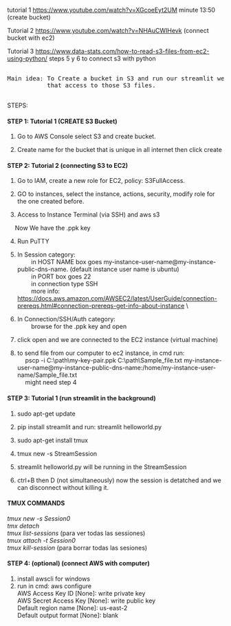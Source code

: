 tutorial 1 https://www.youtube.com/watch?v=XGcoeEyt2UM
	minute 13:50 (create bucket)
  
Tutorial 2 https://www.youtube.com/watch?v=NHAuCWIHevk
       (connect bucket with ec2)
       
Tutorial 3 https://www.data-stats.com/how-to-read-s3-files-from-ec2-using-python/
	steps 5 y 6 to connect s3 with python 


<pre>      
Main idea: To Create a bucket in S3 and run our streamlit web app in EC2 
           that access to those S3 files.
	   
</pre>  

STEPS:


#### STEP 1: Tutorial 1 (CREATE S3 Bucket)

1) Go to AWS Console select S3 and create bucket.
 
2) Create name for the bucket that is unique in all internet then click create

#### STEP 2: Tutorial 2 (connecting S3 to EC2)

1) Go to IAM, create a new role for EC2, policy: S3FullAccess.
 
2) GO to instances, select the instance, actions, security, modify role for the one created before. 
 
3) Access to Instance Terminal (via SSH) and aws s3 
 
&emsp; Now We have the .ppk key
 
4) Run PuTTY
 
5) In Session category: \
&emsp;&emsp;      in HOST NAME box goes  my-instance-user-name@my-instance-public-dns-name. (default instance user name is ubuntu)\
&emsp;&emsp;      in PORT box goes 22\
&emsp;&emsp;      in connection type SSH\
&emsp;&emsp;      more info:  https://docs.aws.amazon.com/AWSEC2/latest/UserGuide/connection-prereqs.html#connection-prereqs-get-info-about-instance 
 \     
6) In Connection/SSH/Auth category:\
 &emsp;&emsp;     browse for the .ppk key and open
 
7) click open and we are connected to the EC2 instance (virtual machine)
 
8) to send file from our computer to ec2 instance, in cmd run:\
 &emsp;	pscp -i C:\path\my-key-pair.ppk C:\path\Sample_file.txt my-instance-user-name@my-instance-public-dns-name:/home/my-instance-user-name/Sample_file.txt \
 &emsp; might need step 4     
      
#### STEP 3: Tutorial 1 (run streamlit in the background)
1) sudo apt-get update

2) pip install streamlit and run: streamlit helloworld.py

3) sudo apt-get install tmux

4) tmux new -s StreamSession

5) streamlit helloworld.py will be running in the StreamSession

6) ctrl+B then D (not simultaneously) now the session is detatched and we can disconnect without killing it.

#### TMUX COMMANDS 

*tmux new -s Session0* \
*tmx detach* \
*tmux list-sessions*   (para ver todas las sessiones) \
*tmux attach -t Session0* \
*tmux kill-session*    (para borrar todas las sesiones) 
      
#### STEP 4: (optional)  (connect AWS with computer)
1) install awscli for windows
2) run in cmd: aws configure \
    AWS Access Key ID [None]: write private key \
    AWS Secret Access Key [None]: write public key \
    Default region name [None]: us-east-2 \
    Default output format [None]: blank


